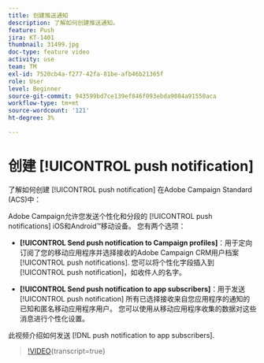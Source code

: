 ```yaml
---
title: 创建推送通知
description: 了解如何创建推送通知。
feature: Push
jira: KT-1401
thumbnail: 31499.jpg
doc-type: feature video
activity: use
team: TM
exl-id: 7520cb4a-f277-42fa-81be-afb46b21365f
role: User
level: Beginner
source-git-commit: 943599bd7ce139ef846f093ebda9084a91550aca
workflow-type: tm+mt
source-wordcount: '121'
ht-degree: 3%

---
```


# 创建 [!UICONTROL push notification]

了解如何创建 [!UICONTROL push notification] 在Adobe Campaign Standard (ACS)中：

Adobe Campaign允许您发送个性化和分段的 [!UICONTROL push notifications] iOS和Android™移动设备。 您有两个选项：

* **[!UICONTROL Send push notification to Campaign profiles]**：用于定向订阅了您的移动应用程序并选择接收的Adobe Campaign CRM用户档案 [!UICONTROL push notifications]. 您可以将个性化字段插入到 [!UICONTROL push notification]，如收件人的名字。

* **[!UICONTROL Send push notification to app subscribers]**：用于发送 [!UICONTROL push notification] 所有已选择接收来自您应用程序的通知的已知和匿名移动应用程序用户。 您可以使用从移动应用程序收集的数据对这些消息进行个性化设置。

此视频介绍如何发送 [!DNL push notification to app subscribers].

>[!VIDEO](https://video.tv.adobe.com/v/31499?learn=on){transcript=true}
